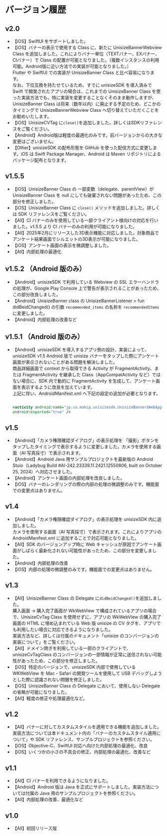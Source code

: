 # バージョン履歴
## v2.0
- 【iOS】SwiftUI をサポートしました。
- 【iOS】バナーの表示で使用する Class に、新たに UnisizeBannerWebview Class を追加しました。これによりバナー単位（TEXTバナー、EXバナー、CIバナー）で Class の配置が可能となりました。（複数インスタンスの利用可能。Android版に近い方法での実装が可能となりました。）<br>
  Flutter や SwiftUI での実装が UnisizeBanner Class と比べ容易になります。<br>なお、下位互換を持たせているため、すでに unisizeSDK を導入済みで Swift で開発されたアプリの場合は、これまでの UnisizeBanner Class を使った実装方法でも、特に実装を変更することなくそのまま動作しますが、UnisizeBanner Class は将来（数年以内）に廃止する予定のため、どこかのタイミングで UnisizeBannerWebview Class へ切り替えていただくことをお勧めいたします。
- 【iOS】UnisizeCVTag に`close()`を追加しました。詳しくはSDKリファレンスをご覧ください。
- 【Android】Android版は軽度の最適化のみです。前バージョンからの大きな変更はございません。
- 【Other】unisizeSDK の配布形態を GitHub を使った配信方式に変更します。iOS は Swift Package Manager、Android は Maven リポジトリによるパッケージ配布となります。
  
## v1.5.5

- 【iOS】UnisizeBanner Class の 一部変数（delegate、parentView）が UnisizeBanner Class を null にしても破棄されない問題があったため、この部分を修正しました。
- 【iOS】UnisizeBanner Class に `close()` メソッドを追加しました。詳しくは SDK リファレンスをご覧ください。
- 【All】CI バナーのみを使用している一部クライアント様向けの対応を行いました。v1.5.5 より CI バナーのみの利用が可能になりました。
- 【All】2025年2月にリリースした3D表示機能に対応しました。対象商品でアンケート結果画面でシルエットの3D表示が可能になりました。
- 【iOS】アンケート画面の表示を微調整しました。
- 【All】内部処理の最適化
  
## v1.5.2 （Android 版のみ）

- 【Android】unisizeSDK で利用している Webview の SSL エラーハンドラの処理が、Google Play Console 上で警告が表示されることがあったため、この部分改良しました。
- 【Android】UnisizeBanner class の UnisizeBannerListener > fun didBeidChanged() の引数 `recommended_items` の名称を `recommendedItems` に変更しました。
- 【Android】内部処理の改善など

## v1.5.1 （Android 版のみ）

- 【Android】unisizeSDK を導入するアプリ側の設計、実装によって、 unisizeSDK v1.5 Android 版で unisize バナーをタップした際にアンケート画面が表示されないことがある問題を解決しました。<br>
  商品詳細画面で context から取得できる Activity が FragmentActivity、または FragmentActivity を継承した Class（AppCompatActivity など）ではない場合に、SDK 内で動的に FragmentActivity を生成して、アンケート画面を表示するように改良を加えています。<br>
  上記に伴い、AndroidManifest.xml へ下記の設定の追加が必要となります。

  ```xml

  <activity android:name="jp.co.makip.unisizesdk.UnisizeBanner$WebAppInterface$UnisizeDynamicFragmentActivity"
  android:exported="true" />

  ```
  
## v1.5

- 【Android】「カメラ権限確認ダイアログ」の表示処理を 「撮影」ボタンをタップしたタイミングで表示するように変更しました。カメラを使用する画面（AI 写真採寸）で表示されます。
- 【Android】Android Java 用サンプルプロジェクトを最新版の Android Stuio（Ladybug Build #AI-242.23339.11.2421.12550806, built on October 25, 2024）へ対応させました。
- 【Android】アンケート画面の内部処理を改良しました。
- 【iOS】バナーのレンダリングの際の内部の処理の微調整のみです。機能面での変更点はありません。

## v1.4

- 【Android】「カメラ権限確認ダイアログ」の表示処理を unisizeSDK 内に追加しました。<br>
  カメラを使用する画面（AI 写真採寸）で表示されます。これによりアプリの AndroidManifest.xml に追加することで対応可能となりました。
- 【All】SDK のバージョンアップ時に Web キャッシュが原因でアンケート画面がしばらく最新化されない可能性があったため、この部分を変更しました。
- 【Android】内部処理の改善
- 【iOS】内部の処理の微調整のみです。機能面での変更点はありません。

## v1.3

- 【All】UnisizeBanner Class の Delegate に`didBeidChanged()`を追加しました。<br>
  購入画面 → 購入完了画面が WkWebView で構成されているアプリの場合で、UnisizeCvTag Class を使用せずに、アプリの WkWebView の購入完了画面の HTML に埋め込まれている Web 版 unisize の CV タグを、アプリでも利用したい場合に対応できるようになりました。<br>
  実装方法など、詳しくは付属のドキュメント「unisize のコンバージョンの実装について」をご覧ください。
- 【All】ドメイン跨ぎを利用している一部のクライアントで、unisizeCvTagClass のコンバージョンの一部情報が正常に送信されない可能性があったため、この部分を修正しました。
- 【iOS】特定のバージョンで、unisizeSDK 内部で使用している WKWebView を Mac・Safari の開発ツールを使用して USB デバッグしようとした際に認識されない問題を修正しました。
- 【iOS】UnisizeBanner Class の Delegate において、使用しない Delegate の省略が可能になりました。
- 【All】軽度の修正や処理最適化など。

## v1.2

- 【All】バナーに対してカスタムスタイルを適用できる機能を追加しました。<br>
  実装方法については本ドキュメント内の「バナーのカスタムスタイル適用について」や SDK リファレンス、サンプルプロジェクトを参照ください。
- 【iOS】Objective-C、SwiftUI 対応へ向けた内部処理の最適化、改良
- 【iOS】いくつかの小さの不具合の修正、内部処理の最適化、改善など

## v1.1

- 【All】CI バナーを利用できるようになりました。
- 【Android】Android 版は Java を正式にサポートしました。実装方法については付属の Java 用のサンプルプロジェクトを参照ください。
- 【All】内部処理の改善、最適化など

## v1.0

- 【All】初回リリース版
